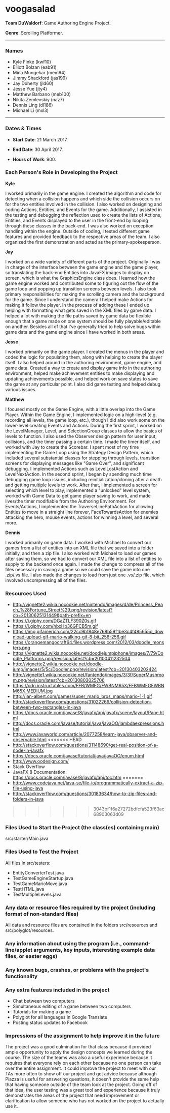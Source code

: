 # voogasalad

**Team DuWaldorf**: Game Authoring Engine Project.

**Genre**: Scrolling Platformer.

---

### Names

- Kyle Finke (kwf10)
- Elliott Bolzan (eab91)
- Mina Mungekar (mem94)
- Jimmy Shackford (jas199)
- Jay Doherty (jld60)
- Jesse Yue (jty4)
- Matthew Barbano (meb100)
- Nikita Zemlevskiy (naz7)
- Dennis Ling (dl186)
- Michael Li (mxl3)

---------------

### Dates & Times

- **Start Date**: 21 March 2017.

- **End Date**: 30 April 2017.

- **Hours of Work**: 900.


### Each Person's Role in Developing the Project

**Kyle**

I worked primarily in the game engine. I created the algorithm and code for detecting when a collision happens and which side the collision occurs on for the two entities involved in the collision. I also worked on designing and coding Actions, Entities, and Events for the game. Additionally, I assisted in the testing and debugging the reflection used to create the lists of Actions, Entities, and Events displayed to the user in the front-end by looping through these classes in the back-end. I was also worked on exception handling within the engine. Outside of coding, I tested different game features and provided feedback to the respective areas of the team. I also organized the first demonstration and acted as the primary-spokesperson.

**Jay**

I worked on a wide variety of different parts of the project. Originally I was in charge of the interface between the game engine and the game player, so translating the back-end Entities into JavaFX images to display on screen, which is what the GraphicsEngine class does. I learned how the game engine worked and contributed some to figuring out the flow of the game loop and popping up transition screens between levels. I also took primary responsibilities for making the scrolling camera and the background for the game. Since I understand the camera I helped make Actions for making it follow the player. In the process of adding these I ended up helping with formatting what gets saved in the XML files by game data. I helped a lot with making the file paths saved by game data be flexible enough that a game made on one system should be fully playable/editable on another. Besides all of that I've generally tried to help solve bugs within game data and the game engine since I have worked in both areas.

**Jesse**

I worked primarily on the game player. I created the menus in the player and coded the logic for populating them, along with helping to create the player itself. I also helped around in the authoring environment, game engine, and game data. Created a way to create and display game info in the authoring environment, helped make achievement entities to make displaying and updating achievements possible, and helped work on save states to save the game at any particular point. I also did game testing and helped debug various issues.

**Matthew**

I focused mostly on the Game Engine, with a little overlap into the Game Player. Within the Game Engine,
I implemented logic on a high-level (e.g. recording all levels, the game loop, etc.), though I did also
work some on the lower-level creating Events and Actions. During the first sprint, I worked on the LevelManager, Level, and SelectionGroup classes to allow the basics of levels to function. I also used
the Observer design pattern for user input, collisions, and the timer passing a certain time. I made the timer itself, and worked with Jay to create the Scorebar. I spent most of my time implementing the Game Loop using the Strategy Design Pattern, which included several substantial classes for stepping through levels, transition screens for displaying messages like "Game Over", and significant debugging. I implemented Actions such as LevelLostAction and LevelNextAction. In the second sprint, I began by spending much time
debugging game loop issues, including reinitialization/cloning after a death and getting multiple levels
to work. After that, I implemented a screen for selecting which level to play, implemented a "unlocked" level system, worked with Game Data to get game player saving to work, and made lives/the timer modifiable from the Authoring Environment. For Events/Actions, I implemented the TraverseLinePathAction for allowing
Entities to move in a straight line forever, FaceTowardsAction for enemies attacking the hero, mouse events,
actions for winning a level, and several more.

**Dennis**

I worked primarily on game data. I worked with Michael to convert our games from a list of entities into an XML file that we saved into a folder initially, and then a zip file. I also worked with Michael to load our games after saving them, so we had to convert our XML file into a list of entities to supply to the backend once again. I made the change to compress all of the files necessary in saving a game so we could save the game into one .zip/.vs file. I also made the changes to load from just one .vs/.zip file, which involved uncompressing all of the files.

### Resources Used

* http://vignette2.wikia.nocookie.net/nintendo/images/d/de/Princess_Peach_%28Fortune_Street%29.png/revision/latest?cb=20130625131449&path-prefix=en
* https://i.giphy.com/DGaZTLF390Z0s.gif
* https://i.giphy.com/hbxHb36GFCB5m.gif
* https://img.gifamerica.com/22cc9b1848e768b59f1be3c4f485655d_download-upload-gif-mario-walking-gif-8-bit_256-256.gif
* https://orangemangocraft64.files.wordpress.com/2012/03/doodle_monsters.png
* https://vignette2.wikia.nocookie.net/doodlejumpiphone/images/7/79/Doodle_Platforms.png/revision/latest?cb=20100411232504
* http://vignette2.wikia.nocookie.net/doodle-jump/images/5/5c/Doodler.png/revision/latest?cb=20130403202424
* http://vignette1.wikia.nocookie.net/fantendo/images/3/3f/SuperMushroom.png/revision/latest?cb=20130803025706
* https://cdn.instructables.com/FFB/WMFG/FWBNM65X/FFBWMFGFWBNM65X.MEDIUM.jpg
* http://ian-albert.com/games/super_mario_bros_maps/mario-1-1.gif
* http://stackoverflow.com/questions/31022269/collision-detection-between-two-rectangles-in-java
* https://docs.oracle.com/javase/8/javafx/api/javafx/scene/layout/Pane.html
* http://docs.oracle.com/javase/tutorial/java/javaOO/lambdaexpressions.html
* http://www.javaworld.com/article/2077258/learn-java/observer-and-observable.html
<<<<<<< HEAD
* http://stackoverflow.com/questions/31148690/get-real-position-of-a-node-in-javafx
* https://docs.oracle.com/javase/tutorial/java/javaOO/enum.html
* http://www.oodesign.com/
* Stack Overflow
* JavaFX 8 Documentation: https://docs.oracle.com/javase/8/javafx/api/toc.htm
=======
* http://www.codejava.net/java-se/file-io/programmatically-extract-a-zip-file-using-java
* http://stackoverflow.com/questions/30183634/how-to-zip-files-and-folders-in-java

>>>>>>> 3043bf1f6a27272bdfcfa523f63ac68903063d09

### Files Used to Start the Project (the class(es) containing main)

src/starter/Main.java


### Files Used to Test the Project

All files in src/testers:

* EntityConverterTest.java
* TestGameEngineStartup.java
* TestGameMarioMove.java
* TestHTML.java
* TestMultipleLevels.java

### Any data or resource files required by the project (including format of non-standard files)

All data and resource files are contained in the folders src/resources and src/polyglot/resources.

### Any information about using the program (i.e., command-line/applet arguments, key inputs, interesting example data files, or easter eggs)

### Any known bugs, crashes, or problems with the project's functionality

### Any extra features included in the project

* Chat between two computers
* Simultaneous editing of a game between two computers
* Tutorials for making a game
* Polyglot for all languages in Google Translate
* Posting status updates to Facebook

### Impressions of the assignment to help improve it in the future

The project was a good culmination for that class because it provided ample opportunity to apply the design concepts we learned during the course. The size of the 
teams was also a useful experience because it requires that everyone rely on each other because no one person can take over the entire assignment. It could improve the 
project to meet with our TAs more often to show off our project and get advice because although Piazza is useful for answering questions, it doesn't provide the same help
that having someone outside of the team look at the project. Going off of that idea, the user testing was a great tool and experience because it truly demonstrates the areas
of the project that need improvement or clarification to allow someone who has not worked on the project to actually use it.